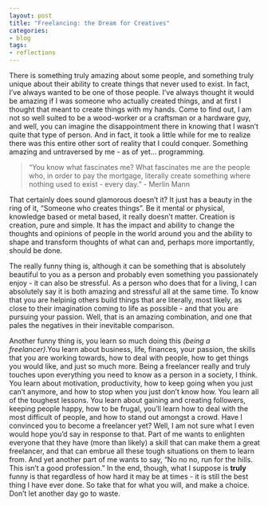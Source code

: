 ```yaml
---
layout: post
title: "Freelancing: the Dream for Creatives"
categories:
- blog
tags:
- reflections
---
```


There is something truly amazing about some people, and something truly unique about their ability to create things that never used to exist. In fact, I’ve always wanted to be one of those people. I’ve always thought it would be amazing if I was someone who actually created things, and at first I thought that meant to create things with my hands. Come to find out, I am not so well suited to be a wood-worker or a craftsman or a hardware guy, and well, you can imagine the disappointment there in knowing that I wasn’t quite that type of person. And in fact, it took a little while for me to realize there was this entire other sort of reality that I could conquer. Something amazing and untraversed by me - as of yet... programming. &nbsp;

> “You know what fascinates me? What fascinates me are the people who, in order to pay the mortgage, literally create something where nothing used to exist - every day.” - Merlin Mann

That certainly does sound glamorous doesn’t it? It just has a beauty in the ring of it, “Someone who creates things”. Be it mental or physical, knowledge based or metal based, it really doesn’t matter. Creation is creation, pure and simple. It has the impact and ability to change the thoughts and opinions of people in the world around you and the ability to shape and transform thoughts of what can and, perhaps more importantly, should be done.

The really funny thing is, although it can be something that is absolutely beautiful to you as a person and probably even something you passionately enjoy - it can also be stressful. As a person who does that for a living, I can absolutely say it is both amazing and stressful all at the same time. To know that you are helpinig others build things that are literally, most likely, as close to their imagination coming to life as possible - and that you are pursuing your passion. Well, that is an amazing combination, and one that pales the negatives in their inevitable comparison.

Another funny thing is, you learn so much doing this _(being a freelancer)_.You learn about business, life, finances, your passion, the skills that you are working towards, how to deal with people, how to get things you would like, and just so much more. Being a freelancer really and truly touches upon everything you need to know as a person in a society, I think. You learn about motivation, productivity, how to keep going when you just can’t anymore, and how to stop when you just don’t know how. You learn all of the toughest lessons. You learn about gaining and creating followers, keeping people happy, how to be frugal, you’ll learn how to deal with the most difficult of people, and how to stand out amongst a crowd. Have I convinced you to become a freelancer yet? Well, I am not sure what I even would hope you’d say in response to that. Part of me wants to enlighten everyone that they have (more than likely) a skill that can make them a great freelancer, and that can embrue all these tough situations on them to learn from. And yet another part of me wants to say, “No no no, run for the hills. This isn’t a good profession.” In the end, though, what I suppose is **truly** funny is that regardless of how hard it may be at times - it is still the best thing I have ever done. So take that for what you will, and make a choice. Don’t let another day go to waste.